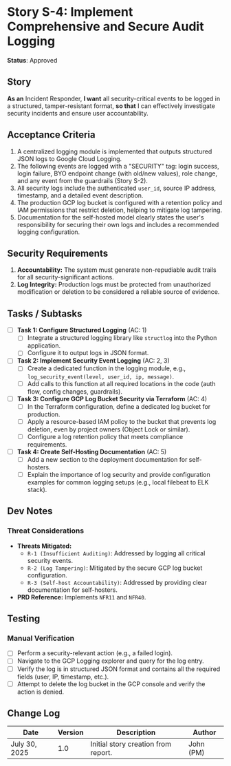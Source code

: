# Story S-4: Implement Comprehensive and Secure Audit Logging

**Status**: Approved

## Story

**As an** Incident Responder,
**I want** all security-critical events to be logged in a structured, tamper-resistant format,
**so that** I can effectively investigate security incidents and ensure user accountability.

## Acceptance Criteria

1.  A centralized logging module is implemented that outputs structured JSON logs to Google Cloud Logging.
2.  The following events are logged with a "SECURITY" tag: login success, login failure, BYO endpoint change (with old/new values), role change, and any event from the guardrails (Story S-2).
3.  All security logs include the authenticated `user_id`, source IP address, timestamp, and a detailed event description.
4.  The production GCP log bucket is configured with a retention policy and IAM permissions that restrict deletion, helping to mitigate log tampering.
5.  Documentation for the self-hosted model clearly states the user's responsibility for securing their own logs and includes a recommended logging configuration.

## Security Requirements

1.  **Accountability:** The system must generate non-repudiable audit trails for all security-significant actions.
2.  **Log Integrity:** Production logs must be protected from unauthorized modification or deletion to be considered a reliable source of evidence.

## Tasks / Subtasks

-   [ ] **Task 1: Configure Structured Logging** (AC: 1)
    -   [ ] Integrate a structured logging library like `structlog` into the Python application.
    -   [ ] Configure it to output logs in JSON format.
-   [ ] **Task 2: Implement Security Event Logging** (AC: 2, 3)
    -   [ ] Create a dedicated function in the logging module, e.g., `log_security_event(level, user_id, ip, message)`.
    -   [ ] Add calls to this function at all required locations in the code (auth flow, config changes, guardrails).
-   [ ] **Task 3: Configure GCP Log Bucket Security via Terraform** (AC: 4)
    -   [ ] In the Terraform configuration, define a dedicated log bucket for production.
    -   [ ] Apply a resource-based IAM policy to the bucket that prevents log deletion, even by project owners (Object Lock or similar).
    -   [ ] Configure a log retention policy that meets compliance requirements.
-   [ ] **Task 4: Create Self-Hosting Documentation** (AC: 5)
    -   [ ] Add a new section to the deployment documentation for self-hosters.
    -   [ ] Explain the importance of log security and provide configuration examples for common logging setups (e.g., local filebeat to ELK stack).

## Dev Notes

### Threat Considerations

* **Threats Mitigated:**
    * `R-1 (Insufficient Auditing)`: Addressed by logging all critical security events.
    * `R-2 (Log Tampering)`: Mitigated by the secure GCP log bucket configuration.
    * `R-3 (Self-host Accountability)`: Addressed by providing clear documentation for self-hosters.
* **PRD Reference:** Implements `NFR11` and `NFR40`.

## Testing

### Manual Verification
-   [ ] Perform a security-relevant action (e.g., a failed login).
-   [ ] Navigate to the GCP Logging explorer and query for the log entry.
-   [ ] Verify the log is in structured JSON format and contains all the required fields (user, IP, timestamp, etc.).
-   [ ] Attempt to delete the log bucket in the GCP console and verify the action is denied.

## Change Log

| Date          | Version | Description                   | Author      |
|---------------|---------|-------------------------------|-------------|
| July 30, 2025 | 1.0     | Initial story creation from report. | John (PM)   |